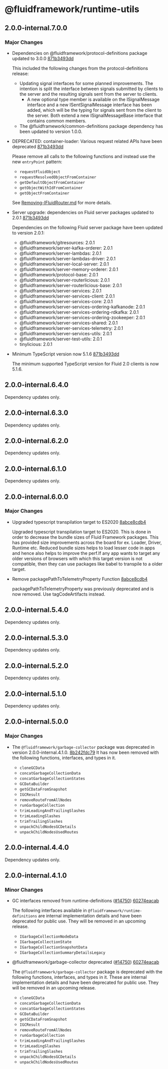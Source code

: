 # @fluidframework/runtime-utils

## 2.0.0-internal.7.0.0

### Major Changes

-   Dependencies on @fluidframework/protocol-definitions package updated to 3.0.0 [871b3493dd](https://github.com/microsoft/FluidFramework/commits/871b3493dd0d7ea3a89be64998ceb6cb9021a04e)

    This included the following changes from the protocol-definitions release:

    -   Updating signal interfaces for some planned improvements. The intention is split the interface between signals
        submitted by clients to the server and the resulting signals sent from the server to clients.
        -   A new optional type member is available on the ISignalMessage interface and a new ISentSignalMessage interface has
            been added, which will be the typing for signals sent from the client to the server. Both extend a new
            ISignalMessageBase interface that contains common members.
    -   The @fluidframework/common-definitions package dependency has been updated to version 1.0.0.

-   DEPRECATED: container-loader: Various request related APIs have been deprecated [871b3493dd](https://github.com/microsoft/FluidFramework/commits/871b3493dd0d7ea3a89be64998ceb6cb9021a04e)

    Please remove all calls to the following functions and instead use the new `entryPoint` pattern:

    -   `requestFluidObject`
    -   `requestResolvedObjectFromContainer`
    -   `getDefaultObjectFromContainer`
    -   `getObjectWithIdFromContainer`
    -   `getObjectFromContainer`

    See [Removing-IFluidRouter.md](https://github.com/microsoft/FluidFramework/blob/main/packages/common/core-interfaces/Removing-IFluidRouter.md) for more details.

-   Server upgrade: dependencies on Fluid server packages updated to 2.0.1 [871b3493dd](https://github.com/microsoft/FluidFramework/commits/871b3493dd0d7ea3a89be64998ceb6cb9021a04e)

    Dependencies on the following Fluid server package have been updated to version 2.0.1:

    -   @fluidframework/gitresources: 2.0.1
    -   @fluidframework/server-kafka-orderer: 2.0.1
    -   @fluidframework/server-lambdas: 2.0.1
    -   @fluidframework/server-lambdas-driver: 2.0.1
    -   @fluidframework/server-local-server: 2.0.1
    -   @fluidframework/server-memory-orderer: 2.0.1
    -   @fluidframework/protocol-base: 2.0.1
    -   @fluidframework/server-routerlicious: 2.0.1
    -   @fluidframework/server-routerlicious-base: 2.0.1
    -   @fluidframework/server-services: 2.0.1
    -   @fluidframework/server-services-client: 2.0.1
    -   @fluidframework/server-services-core: 2.0.1
    -   @fluidframework/server-services-ordering-kafkanode: 2.0.1
    -   @fluidframework/server-services-ordering-rdkafka: 2.0.1
    -   @fluidframework/server-services-ordering-zookeeper: 2.0.1
    -   @fluidframework/server-services-shared: 2.0.1
    -   @fluidframework/server-services-telemetry: 2.0.1
    -   @fluidframework/server-services-utils: 2.0.1
    -   @fluidframework/server-test-utils: 2.0.1
    -   tinylicious: 2.0.1

-   Minimum TypeScript version now 5.1.6 [871b3493dd](https://github.com/microsoft/FluidFramework/commits/871b3493dd0d7ea3a89be64998ceb6cb9021a04e)

    The minimum supported TypeScript version for Fluid 2.0 clients is now 5.1.6.

## 2.0.0-internal.6.4.0

Dependency updates only.

## 2.0.0-internal.6.3.0

Dependency updates only.

## 2.0.0-internal.6.2.0

Dependency updates only.

## 2.0.0-internal.6.1.0

Dependency updates only.

## 2.0.0-internal.6.0.0

### Major Changes

-   Upgraded typescript transpilation target to ES2020 [8abce8cdb4](https://github.com/microsoft/FluidFramework/commits/8abce8cdb4e2832fb6405fb44e393bef03d5648a)

    Upgraded typescript transpilation target to ES2020. This is done in order to decrease the bundle sizes of Fluid Framework packages. This has provided size improvements across the board for ex. Loader, Driver, Runtime etc. Reduced bundle sizes helps to load lesser code in apps and hence also helps to improve the perf.If any app wants to target any older versions of browsers with which this target version is not compatible, then they can use packages like babel to transpile to a older target.

-   Remove packagePathToTelemetryProperty Function [8abce8cdb4](https://github.com/microsoft/FluidFramework/commits/8abce8cdb4e2832fb6405fb44e393bef03d5648a)

    packagePathToTelemetryProperty was previously deprecated and is now removed. Use tagCodeArtifacts instead.

## 2.0.0-internal.5.4.0

Dependency updates only.

## 2.0.0-internal.5.3.0

Dependency updates only.

## 2.0.0-internal.5.2.0

Dependency updates only.

## 2.0.0-internal.5.1.0

Dependency updates only.

## 2.0.0-internal.5.0.0

### Major Changes

-   The `@fluidframework/garbage-collector` package was deprecated in version 2.0.0-internal.4.1.0. [8b242fdc79](https://github.com/microsoft/FluidFramework/commits/8b242fdc796714cf1da9ad3f90d02efb122af0c2)
    It has now been removed with the following functions, interfaces, and types in it.

    -   `cloneGCData`
    -   `concatGarbageCollectionData`
    -   `concatGarbageCollectionStates`
    -   `GCDataBuilder`
    -   `getGCDataFromSnapshot`
    -   `IGCResult`
    -   `removeRouteFromAllNodes`
    -   `runGarbageCollection`
    -   `trimLeadingAndTrailingSlashes`
    -   `trimLeadingSlashes`
    -   `trimTrailingSlashes`
    -   `unpackChildNodesGCDetails`
    -   `unpackChildNodesUsedRoutes`

## 2.0.0-internal.4.4.0

Dependency updates only.

## 2.0.0-internal.4.1.0

### Minor Changes

-   GC interfaces removed from runtime-definitions ([#14750](https://github.com/microsoft/FluidFramework/pull-requests/14750)) [60274eacab](https://github.com/microsoft/FluidFramework/commits/60274eacabf14d42f52f6ad1c2f64356e64ba1a2)

    The following interfaces available in `@fluidframework/runtime-definitions` are internal implementation details and have been deprecated for public use. They will be removed in an upcoming release.

    -   `IGarbageCollectionNodeData`
    -   `IGarbageCollectionState`
    -   `IGarbageCollectionSnapshotData`
    -   `IGarbageCollectionSummaryDetailsLegacy`

-   @fluidframework/garbage-collector deprecated ([#14750](https://github.com/microsoft/FluidFramework/pull-requests/14750)) [60274eacab](https://github.com/microsoft/FluidFramework/commits/60274eacabf14d42f52f6ad1c2f64356e64ba1a2)

    The `@fluidframework/garbage-collector` package is deprecated with the following functions, interfaces, and types in it.
    These are internal implementation details and have been deprecated for public use. They will be removed in an upcoming
    release.

    -   `cloneGCData`
    -   `concatGarbageCollectionData`
    -   `concatGarbageCollectionStates`
    -   `GCDataBuilder`
    -   `getGCDataFromSnapshot`
    -   `IGCResult`
    -   `removeRouteFromAllNodes`
    -   `runGarbageCollection`
    -   `trimLeadingAndTrailingSlashes`
    -   `trimLeadingSlashes`
    -   `trimTrailingSlashes`
    -   `unpackChildNodesGCDetails`
    -   `unpackChildNodesUsedRoutes`
